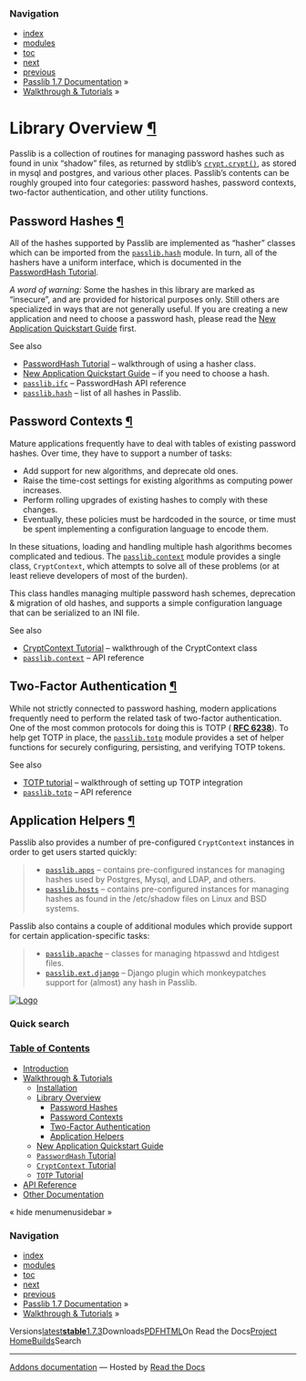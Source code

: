 <!-- Source: https://passlib.readthedocs.io/en/stable/narr/overview.html -->

### Navigation

- [index](https://passlib.readthedocs.io/en/stable/genindex.html "General Index")
- [modules](https://passlib.readthedocs.io/en/stable/py-modindex.html "Python Module Index")
- [toc](https://passlib.readthedocs.io/en/stable/contents.html "Table Of Contents")
- [next](https://passlib.readthedocs.io/en/stable/narr/quickstart.html "New Application Quickstart Guide")
- [previous](https://passlib.readthedocs.io/en/stable/install.html "Installation")
- [Passlib 1.7 Documentation](https://passlib.readthedocs.io/en/stable/index.html) »
- [Walkthrough & Tutorials](https://passlib.readthedocs.io/en/stable/narr/index.html) »

# Library Overview [¶](https://passlib.readthedocs.io/en/stable/narr/overview.html\#library-overview "Permalink to this headline")

Passlib is a collection of routines for managing password hashes
such as found in unix “shadow” files, as returned by stdlib’s [`crypt.crypt()`](https://docs.python.org/3/library/crypt.html#crypt.crypt "(in Python v3.9)"),
as stored in mysql and postgres, and various other places.
Passlib’s contents can be roughly grouped into four categories:
password hashes, password contexts, two-factor authentication,
and other utility functions.

## Password Hashes [¶](https://passlib.readthedocs.io/en/stable/narr/overview.html\#password-hashes "Permalink to this headline")

All of the hashes supported by Passlib are implemented
as “hasher” classes which can be imported from the [`passlib.hash`](https://passlib.readthedocs.io/en/stable/lib/passlib.hash.html#module-passlib.hash "passlib.hash: all password hashes provided by Passlib") module.
In turn, all of the hashers have a uniform interface,
which is documented in the [PasswordHash Tutorial](https://passlib.readthedocs.io/en/stable/narr/hash-tutorial.html#hash-tutorial).

_A word of warning:_ Some the hashes in this library are marked as “insecure”,
and are provided for historical purposes only. Still others are specialized in ways that are not generally useful.
If you are creating a new application and need to choose a password hash,
please read the [New Application Quickstart Guide](https://passlib.readthedocs.io/en/stable/narr/quickstart.html) first.

See also

- [PasswordHash Tutorial](https://passlib.readthedocs.io/en/stable/narr/hash-tutorial.html#hash-tutorial) – walkthrough of using a hasher class.
- [New Application Quickstart Guide](https://passlib.readthedocs.io/en/stable/narr/quickstart.html) – if you need to choose a hash.
- [`passlib.ifc`](https://passlib.readthedocs.io/en/stable/lib/passlib.ifc.html#module-passlib.ifc "passlib.ifc: abstract interfaces used by Passlib") – PasswordHash API reference
- [`passlib.hash`](https://passlib.readthedocs.io/en/stable/lib/passlib.hash.html#module-passlib.hash "passlib.hash: all password hashes provided by Passlib") – list of all hashes in Passlib.

## Password Contexts [¶](https://passlib.readthedocs.io/en/stable/narr/overview.html\#password-contexts "Permalink to this headline")

Mature applications frequently have to deal with tables of existing password hashes.
Over time, they have to support a number of tasks:

- Add support for new algorithms, and deprecate old ones.
- Raise the time-cost settings for existing algorithms as computing power increases.
- Perform rolling upgrades of existing hashes to comply with these changes.
- Eventually, these policies must be hardcoded in the source,
or time must be spent implementing a configuration language to encode them.

In these situations, loading and handling multiple hash algorithms becomes
complicated and tedious. The [`passlib.context`](https://passlib.readthedocs.io/en/stable/lib/passlib.context.html#module-passlib.context "passlib.context: CryptContext class, for managing multiple password hash schemes") module provides a single class,
`CryptContext`, which attempts to solve all of these problems
(or at least relieve developers of most of the burden).

This class handles managing multiple password hash schemes,
deprecation & migration of old hashes, and supports a simple configuration
language that can be serialized to an INI file.

See also

- [CryptContext Tutorial](https://passlib.readthedocs.io/en/stable/narr/context-tutorial.html#context-tutorial) – walkthrough of the CryptContext class
- [`passlib.context`](https://passlib.readthedocs.io/en/stable/lib/passlib.context.html#module-passlib.context "passlib.context: CryptContext class, for managing multiple password hash schemes") – API reference

## Two-Factor Authentication [¶](https://passlib.readthedocs.io/en/stable/narr/overview.html\#two-factor-authentication "Permalink to this headline")

While not strictly connected to password hashing, modern applications frequently
need to perform the related task of two-factor authentication. One of the most
common protocols for doing this is TOTP ( [**RFC 6238**](https://tools.ietf.org/html/rfc6238.html)).
To help get TOTP in place, the [`passlib.totp`](https://passlib.readthedocs.io/en/stable/lib/passlib.totp.html#module-passlib.totp "passlib.totp: totp / two factor authentaction") module provides a set of helper functions
for securely configuring, persisting, and verifying TOTP tokens.

See also

- [TOTP tutorial](https://passlib.readthedocs.io/en/stable/narr/totp-tutorial.html#totp-tutorial) – walkthrough of setting up TOTP integration
- [`passlib.totp`](https://passlib.readthedocs.io/en/stable/lib/passlib.totp.html#module-passlib.totp "passlib.totp: totp / two factor authentaction") – API reference

## Application Helpers [¶](https://passlib.readthedocs.io/en/stable/narr/overview.html\#application-helpers "Permalink to this headline")

Passlib also provides a number of pre-configured `CryptContext` instances
in order to get users started quickly:

> - [`passlib.apps`](https://passlib.readthedocs.io/en/stable/lib/passlib.apps.html#module-passlib.apps "passlib.apps: hashing & verifying passwords used in sql servers and other applications") – contains pre-configured
> instances for managing hashes used by Postgres, Mysql, and LDAP, and others.
> - [`passlib.hosts`](https://passlib.readthedocs.io/en/stable/lib/passlib.hosts.html#module-passlib.hosts "passlib.hosts: hashing & verifying operating system passwords") – contains pre-configured
> instances for managing hashes as found in the /etc/shadow files
> on Linux and BSD systems.

Passlib also contains a couple of additional modules which provide
support for certain application-specific tasks:

> - [`passlib.apache`](https://passlib.readthedocs.io/en/stable/lib/passlib.apache.html#module-passlib.apache "passlib.apache: reading/writing htpasswd & htdigest files") – classes for managing htpasswd and htdigest files.
> - [`passlib.ext.django`](https://passlib.readthedocs.io/en/stable/lib/passlib.ext.django.html#module-passlib.ext.django "passlib.ext.django") – Django plugin which monkeypatches support for (almost) any hash in Passlib.

[![Logo](https://passlib.readthedocs.io/en/stable/_static/masthead.png)](https://passlib.readthedocs.io/en/stable/index.html "index")

### Quick search

### [Table of Contents](https://passlib.readthedocs.io/en/stable/contents.html)

- [Introduction](https://passlib.readthedocs.io/en/stable/index.html)
- [Walkthrough & Tutorials](https://passlib.readthedocs.io/en/stable/narr/index.html)
  - [Installation](https://passlib.readthedocs.io/en/stable/install.html)
  - [Library Overview](https://passlib.readthedocs.io/en/stable/narr/overview.html#)
    - [Password Hashes](https://passlib.readthedocs.io/en/stable/narr/overview.html#password-hashes)
    - [Password Contexts](https://passlib.readthedocs.io/en/stable/narr/overview.html#password-contexts)
    - [Two-Factor Authentication](https://passlib.readthedocs.io/en/stable/narr/overview.html#two-factor-authentication)
    - [Application Helpers](https://passlib.readthedocs.io/en/stable/narr/overview.html#application-helpers)
  - [New Application Quickstart Guide](https://passlib.readthedocs.io/en/stable/narr/quickstart.html)
  - [`PasswordHash` Tutorial](https://passlib.readthedocs.io/en/stable/narr/hash-tutorial.html)
  - [`CryptContext` Tutorial](https://passlib.readthedocs.io/en/stable/narr/context-tutorial.html)
  - [`TOTP` Tutorial](https://passlib.readthedocs.io/en/stable/narr/totp-tutorial.html)
- [API Reference](https://passlib.readthedocs.io/en/stable/lib/index.html)
- [Other Documentation](https://passlib.readthedocs.io/en/stable/other.html)

«
hide menumenusidebar
»


### Navigation

- [index](https://passlib.readthedocs.io/en/stable/genindex.html "General Index")
- [modules](https://passlib.readthedocs.io/en/stable/py-modindex.html "Python Module Index")
- [toc](https://passlib.readthedocs.io/en/stable/contents.html "Table Of Contents")
- [next](https://passlib.readthedocs.io/en/stable/narr/quickstart.html "New Application Quickstart Guide")
- [previous](https://passlib.readthedocs.io/en/stable/install.html "Installation")
- [Passlib 1.7 Documentation](https://passlib.readthedocs.io/en/stable/index.html) »
- [Walkthrough & Tutorials](https://passlib.readthedocs.io/en/stable/narr/index.html) »

Versions[latest](https://passlib.readthedocs.io/en/latest/narr/overview.html)**[stable](https://passlib.readthedocs.io/en/stable/narr/overview.html)**[1.7.3](https://passlib.readthedocs.io/en/1.7.3/narr/overview.html)Downloads[PDF](https://passlib.readthedocs.io/_/downloads/en/stable/pdf/)[HTML](https://passlib.readthedocs.io/_/downloads/en/stable/htmlzip/)On Read the Docs[Project Home](https://app.readthedocs.org/projects/passlib/?utm_source=passlib&utm_content=flyout)[Builds](https://app.readthedocs.org/projects/passlib/builds/?utm_source=passlib&utm_content=flyout)Search

* * *

[Addons documentation](https://docs.readthedocs.io/page/addons.html?utm_source=passlib&utm_content=flyout) ― Hosted by
[Read the Docs](https://about.readthedocs.com/?utm_source=passlib&utm_content=flyout)